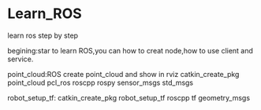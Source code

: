 # Learn_ROS
learn ros step by step

begining:star to learn ROS,you can how to creat node,how to use client and service.

point_cloud:ROS create point_cloud and show in rviz
catkin_create_pkg point_cloud pcl_ros roscpp rospy sensor_msgs std_msgs

robot_setup_tf:
catkin_create_pkg robot_setup_tf roscpp tf geometry_msgs
